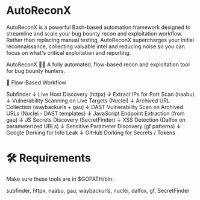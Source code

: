 # AutoReconX
AutoReconX is a powerful Bash-based automation framework designed to streamline and scale your bug bounty recon and exploitation workflow. Rather than replacing manual testing, AutoReconX supercharges your initial reconnaissance, collecting valuable intel and reducing noise so you can focus on what's critical  exploitation and reporting.

AutoReconX 🕵️‍♀️
A fully automated, flow-based recon and exploitation tool for bug bounty hunters.

🔁 Flow-Based Workflow

Subfinder
   ↓
Live Host Discovery (httpx)
   ↓
Extract IPs for Port Scan (naabu)
   ↓
Vulnerability Scanning on Live Targets (Nuclei)
   ↓
Archived URL Collection (waybackurls + gau)
   ↓
DAST Vulnerability Scan on Archived URLs (Nuclei - DAST templates)
   ↓
JavaScript Endpoint Extraction (from gau)
   ↓
JS Secrets Discovery (SecretFinder)
   ↓
XSS Detection (Dalfox on parameterized URLs)
   ↓
Sensitive Parameter Discovery (gf patterns)
   ↓
Google Dorking for Info Leak
   ↓
GitHub Dorking for Secrets / Tokens

# 🛠️ Requirements
Make sure these tools are in $GOPATH/bin:

subfinder, httpx, naabu, gau, waybackurls, nuclei, dalfox, gf, SecretFinder
